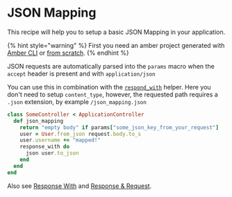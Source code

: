 # JSON Mapping

This recipe will help you to setup a basic JSON Mapping in your application.

{% hint style="warning" %}
First you need an amber project generated with [Amber CLI](../guides/create-new-app.md) or [from scratch](from-scratch.md).
{% endhint %}

JSON requests are automatically parsed into the `params` macro when the `accept` header is present and with `application/json` &#x20;

You can use this in combination with the [`respond_with`](../guides/controllers/respond-with.md) helper. Here you don't need to setup `content_type`, however, the requested path requires a `.json` extension, by example `/json_mapping.json`

```ruby
class SomeController < ApplicationController
  def json_mapping
    return "empty body" if params["some_json_key_from_your_request"]
    user = User.from_json request.body.to_s
    user.username += "mapped!"
    response_with do
      json user.to_json
    end
  end
end
```

Also see [Response With](../guides/controllers/respond-with.md) and [Response & Request](../guides/controllers/request-and-response-objects.md).
